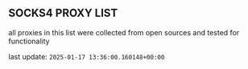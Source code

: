 ## SOCKS4 PROXY LIST

all proxies in this list were collected from open sources and tested for functionality

last update: `2025-01-17 13:36:00.160148+00:00`
